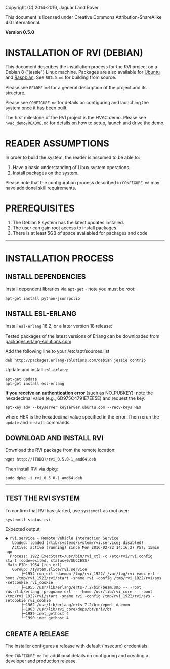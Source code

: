 Copyright (C) 2014-2016, Jaguar Land Rover

This document is licensed under Creative Commons
Attribution-ShareAlike 4.0 International.

**Version 0.5.0**

# INSTALLATION OF RVI (DEBIAN) #

This document describes the installation process for the RVI project 
on a Debian 8 ("jessie") Linux machine. Packages are also available 
for [Ubuntu](INSTALL_ubuntu.md) and [Raspbian](INSTALL_raspbian.md). 
See ```BUILD.md``` for building from source.

Please see ```README.md``` for a general description of the project
and its structure.

Please see ```CONFIGURE.md``` for details on configuring and launching
the system once it has been built.

The first milestone of the RVI project is the HVAC demo. Please see
```hvac_demo/README.md``` for details on how to setup, launch and
drive the demo.

# READER ASSUMPTIONS #
In order to build the system, the reader is assumed to be able to:

1. Have a basic understanding of Linux system operations.
2. Install packages on the system.

Please note that the configuration process described in
```CONFIGURE.md``` may have additional skill requirements.

# PREREQUISITES #

1. The Debian 8 system has the latest updates installed.
2. The user can gain root access to install packages.
3. There is at least 5GB of space availabled for packages and code.

----

# INSTALLATION PROCESS #

## INSTALL DEPENDENCIES ##

Install dependent libraries via ```apt-get``` - note you must be root:

    apt-get install python-jsonrpclib

## INSTALL ESL-ERLANG ##

Install `esl-erlang` 18.2, or a later version 18 release:

Tested packages of the latest versions of Erlang can be downloaded from 
[packages.erlang-solutions.com](https://www.erlang-solutions.com/resources/download.html)

Add the following line to your /etc/apt/sources.list

    deb http://packages.erlang-solutions.com/debian jessie contrib

Update and install `esl-erlang`:

    apt-get update
    apt-get install esl-erlang

**If you receive an authentication error** (such as NO_PUBKEY): note 
the hexadecimal value (e.g., 6D975C4791E7EE5E) and request the key:

    apt-key adv --keyserver keyserver.ubuntu.com --recv-keys HEX

where HEX is the hexadecimal value specified in the error. 
Then rerun the ```update``` and ```install``` commands.

## DOWNLOAD AND INSTALL RVI ##

Download the RVI package from the remote location:

    wget http://(TODO)/rvi_0.5.0-1_amd64.deb

Then install RVI via dpkg:

    sudo dpkg -i rvi_0.5.0-1_amd64.deb

----

## TEST THE RVI SYSTEM ##

To confirm that RVI has started, use `systemctl` as root user:

    systemctl status rvi

Expected output:

    ● rvi.service - Remote Vehicle Interaction Service
       Loaded: loaded (/lib/systemd/system/rvi.service; disabled)
       Active: active (running) since Mon 2016-02-22 14:16:27 PST; 15min ago
      Process: 1922 ExecStart=/usr/bin/rvi_ctl -c /etc/rvi/rvi.config start (code=exited, status=0/SUCCESS)
     Main PID: 1954 (run_erl)
       CGroup: /system.slice/rvi.service
           ├─1954 run_erl -daemon /tmp/rvi_1922/ /var/log/rvi exec erl -boot /tmp/rvi_1922/rvi/start -sname rvi -config /tmp/rvi_1922/rvi/sys -setcookie rvi_cookie
           ├─1955 /usr/lib/erlang/erts-7.2/bin/beam.smp -- -root /usr/lib/erlang -progname erl -- -home /usr/lib/rvi_core -- -boot /tmp/rvi_1922/rvi/start -sname rvi -config /tmp/rvi_1922/rvi/sys -setcookie rvi_cookie
           ├─1962 /usr/lib/erlang/erts-7.2/bin/epmd -daemon
           ├─1983 /usr/lib/rvi_core/deps/bt/priv/bt
           ├─1989 inet_gethost 4
           └─1990 inet_gethost 4

## CREATE A RELEASE ##

The installer configures a release with default (insecure) credentials.

See ```CONFIGURE.md``` for additional details on configuring and
creating a developer and production release.

